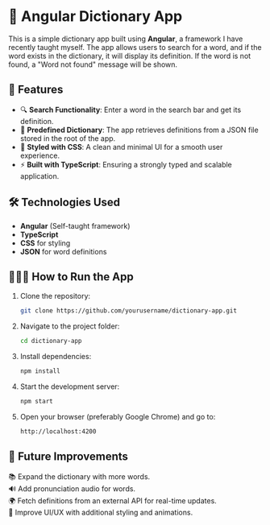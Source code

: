 # 📖 Angular Dictionary App

This is a simple dictionary app built using **Angular**, a framework I have recently taught myself. The app allows users to search for a word, and if the word exists in the dictionary, it will display its definition. If the word is not found, a "Word not found" message will be shown.

## 🚀 Features

- 🔍 **Search Functionality**: Enter a word in the search bar and get its definition.
- 📖 **Predefined Dictionary**: The app retrieves definitions from a JSON file stored in the root of the app.
- 🎨 **Styled with CSS**: A clean and minimal UI for a smooth user experience.
- ⚡ **Built with TypeScript**: Ensuring a strongly typed and scalable application.

## 🛠️ Technologies Used

- **Angular** (Self-taught framework)
- **TypeScript**
- **CSS** for styling
- **JSON** for word definitions

## 👩🏻‍💻 How to Run the App

1. Clone the repository:

   ```bash
   git clone https://github.com/yourusername/dictionary-app.git
   ```

2. Navigate to the project folder:

   ```bash
   cd dictionary-app
   ```

3. Install dependencies:

   ```bash
   npm install
   ```

4. Start the development server:

   ```bash
   npm start
   ```

5. Open your browser (preferably Google Chrome) and go to:
   ```bash
   http://localhost:4200
   ```

## 📌 Future Improvements

📚 Expand the dictionary with more words.<br>
🔊 Add pronunciation audio for words.<br>
🌍 Fetch definitions from an external API for real-time updates.<br>
🎨 Improve UI/UX with additional styling and animations.
